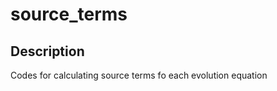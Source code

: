 # source_terms


## Description
Codes for calculating source terms fo each evolution equation

<!-- 
## Project status
Currently in preliminary stages, setting up repo, directories, etc. -->

